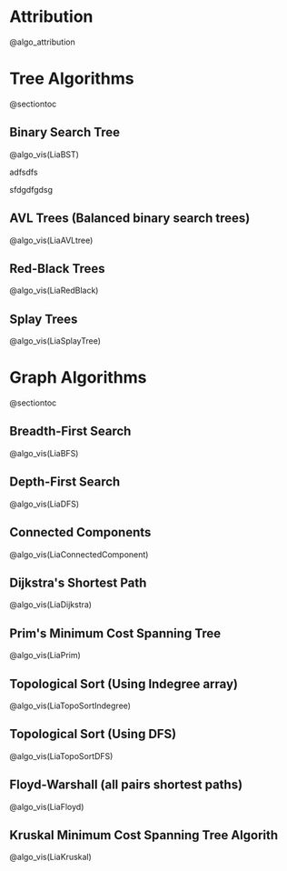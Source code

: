 <!--
module_id: data_structures_advanced/vis_demo
author:   David Croft
email:    david.croft@warwick.ac.uk
version: 0.0.1
current_version_description: Initial version
module_type: standard
docs_version: 2.0.0
language: en
narrator: UK English Female
mode: Textbook
title: data_structures_advanced/vis_demo
comment:  A demo of visualisations for algorithms
estimated_time_in_minutes: 20

link:  ../assets/styles.css
import: ../module_templates/macros.md
import: ../module_templates/macros_algo_visualisations.md

-->

# Attribution

@algo_attribution


# Tree Algorithms

@sectiontoc


## Binary Search Tree

@algo_vis(LiaBST)

adfsdfs

sfdgdfgdsg

## AVL Trees (Balanced binary search trees)

@algo_vis(LiaAVLtree)


## Red-Black Trees

@algo_vis(LiaRedBlack)


## Splay Trees

@algo_vis(LiaSplayTree)


# Graph Algorithms

@sectiontoc


## Breadth-First Search

@algo_vis(LiaBFS)


## Depth-First Search

@algo_vis(LiaDFS)


## Connected Components

@algo_vis(LiaConnectedComponent)


## Dijkstra's Shortest Path

@algo_vis(LiaDijkstra)


## Prim's Minimum Cost Spanning Tree

@algo_vis(LiaPrim)


## Topological Sort (Using Indegree array) 

@algo_vis(LiaTopoSortIndegree)


## Topological Sort (Using DFS) 

@algo_vis(LiaTopoSortDFS)


## Floyd-Warshall (all pairs shortest paths)

@algo_vis(LiaFloyd)


## Kruskal Minimum Cost Spanning Tree Algorith

@algo_vis(LiaKruskal)


